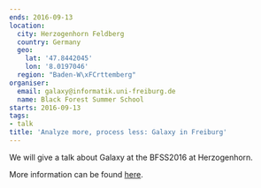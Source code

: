 ```yaml
---
ends: 2016-09-13
location:
  city: Herzogenhorn Feldberg
  country: Germany
  geo:
    lat: '47.8442045'
    lon: '8.0197046'
  region: "Baden-W\xFCrttemberg"
organiser:
  email: galaxy@informatik.uni-freiburg.de
  name: Black Forest Summer School
starts: 2016-09-13
tags:
- talk
title: 'Analyze more, process less: Galaxy in Freiburg'
---
```


We will give a talk about Galaxy at the BFSS2016 at Herzogenhorn.

More information can be found [here](http://plantco.de/BFSS2016/).
